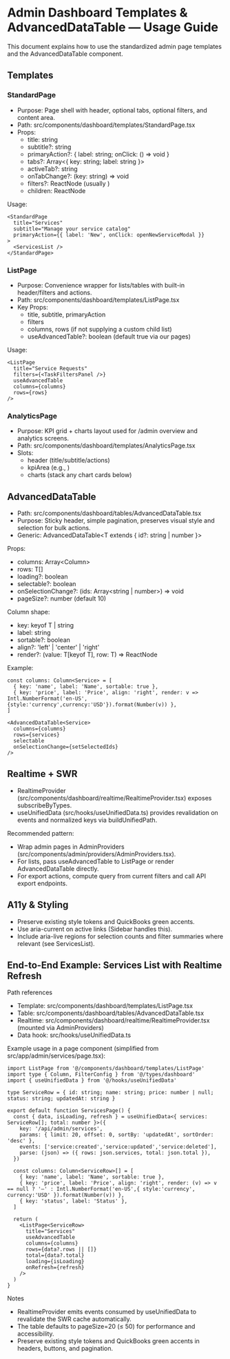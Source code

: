 # Admin Dashboard Templates & AdvancedDataTable — Usage Guide

This document explains how to use the standardized admin page templates and the AdvancedDataTable component.

## Templates

### StandardPage
- Purpose: Page shell with header, optional tabs, optional filters, and content area.
- Path: src/components/dashboard/templates/StandardPage.tsx
- Props:
  - title: string
  - subtitle?: string
  - primaryAction?: { label: string; onClick: () => void }
  - tabs?: Array<{ key: string; label: string }>
  - activeTab?: string
  - onTabChange?: (key: string) => void
  - filters?: ReactNode (usually <FilterBar />)
  - children: ReactNode

Usage:
```
<StandardPage
  title="Services"
  subtitle="Manage your service catalog"
  primaryAction={{ label: 'New', onClick: openNewServiceModal }}
>
  <ServicesList />
</StandardPage>
```

### ListPage
- Purpose: Convenience wrapper for lists/tables with built-in header/filters and actions.
- Path: src/components/dashboard/templates/ListPage.tsx
- Key Props:
  - title, subtitle, primaryAction
  - filters
  - columns, rows (if not supplying a custom child list)
  - useAdvancedTable?: boolean (default true via our pages)

Usage:
```
<ListPage
  title="Service Requests"
  filters={<TaskFiltersPanel />}
  useAdvancedTable
  columns={columns}
  rows={rows}
/>
```

### AnalyticsPage
- Purpose: KPI grid + charts layout used for /admin overview and analytics screens.
- Path: src/components/dashboard/templates/AnalyticsPage.tsx
- Slots:
  - header (title/subtitle/actions)
  - kpiArea (e.g., <ProfessionalKPIGrid />)
  - charts (stack any chart cards below)

## AdvancedDataTable
- Path: src/components/dashboard/tables/AdvancedDataTable.tsx
- Purpose: Sticky header, simple pagination, preserves visual style and selection for bulk actions.
- Generic: AdvancedDataTable<T extends { id?: string | number }>

Props:
- columns: Array<Column<T>>
- rows: T[]
- loading?: boolean
- selectable?: boolean
- onSelectionChange?: (ids: Array<string | number>) => void
- pageSize?: number (default 10)

Column<T> shape:
- key: keyof T | string
- label: string
- sortable?: boolean
- align?: 'left' | 'center' | 'right'
- render?: (value: T[keyof T], row: T) => ReactNode

Example:
```
const columns: Column<Service> = [
  { key: 'name', label: 'Name', sortable: true },
  { key: 'price', label: 'Price', align: 'right', render: v => Intl.NumberFormat('en-US',{style:'currency',currency:'USD'}).format(Number(v)) },
]

<AdvancedDataTable<Service>
  columns={columns}
  rows={services}
  selectable
  onSelectionChange={setSelectedIds}
/>
```

## Realtime + SWR
- RealtimeProvider (src/components/dashboard/realtime/RealtimeProvider.tsx) exposes subscribeByTypes.
- useUnifiedData (src/hooks/useUnifiedData.ts) provides revalidation on events and normalized keys via buildUnifiedPath.

Recommended pattern:
- Wrap admin pages in AdminProviders (src/components/admin/providers/AdminProviders.tsx).
- For lists, pass useAdvancedTable to ListPage or render AdvancedDataTable directly.
- For export actions, compute query from current filters and call API export endpoints.

## A11y & Styling
- Preserve existing style tokens and QuickBooks green accents.
- Use aria-current on active links (Sidebar handles this).
- Include aria-live regions for selection counts and filter summaries where relevant (see ServicesList).

## End-to-End Example: Services List with Realtime Refresh

Path references
- Template: src/components/dashboard/templates/ListPage.tsx
- Table: src/components/dashboard/tables/AdvancedDataTable.tsx
- Realtime: src/components/dashboard/realtime/RealtimeProvider.tsx (mounted via AdminProviders)
- Data hook: src/hooks/useUnifiedData.ts

Example usage in a page component (simplified from src/app/admin/services/page.tsx):
```
import ListPage from '@/components/dashboard/templates/ListPage'
import type { Column, FilterConfig } from '@/types/dashboard'
import { useUnifiedData } from '@/hooks/useUnifiedData'

type ServiceRow = { id: string; name: string; price: number | null; status: string; updatedAt: string }

export default function ServicesPage() {
  const { data, isLoading, refresh } = useUnifiedData<{ services: ServiceRow[]; total: number }>({
    key: '/api/admin/services',
    params: { limit: 20, offset: 0, sortBy: 'updatedAt', sortOrder: 'desc' },
    events: ['service:created','service:updated','service:deleted'],
    parse: (json) => ({ rows: json.services, total: json.total }),
  })

  const columns: Column<ServiceRow>[] = [
    { key: 'name', label: 'Name', sortable: true },
    { key: 'price', label: 'Price', align: 'right', render: (v) => v == null ? '—' : Intl.NumberFormat('en-US',{ style:'currency', currency:'USD' }).format(Number(v)) },
    { key: 'status', label: 'Status' },
  ]

  return (
    <ListPage<ServiceRow>
      title="Services"
      useAdvancedTable
      columns={columns}
      rows={data?.rows || []}
      total={data?.total}
      loading={isLoading}
      onRefresh={refresh}
    />
  )
}
```

Notes
- RealtimeProvider emits events consumed by useUnifiedData to revalidate the SWR cache automatically.
- The table defaults to pageSize=20 (≤ 50) for performance and accessibility.
- Preserve existing style tokens and QuickBooks green accents in headers, buttons, and pagination.

